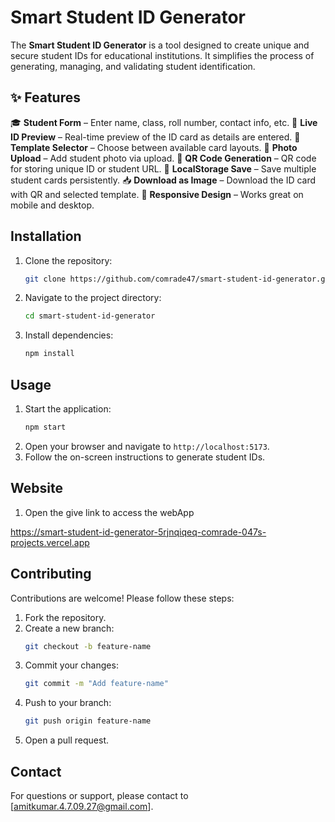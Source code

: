 # Smart Student ID Generator

The **Smart Student ID Generator** is a tool designed to create unique and secure student IDs for educational institutions. It simplifies the process of generating, managing, and validating student identification.

## ✨ Features

🎓 **Student Form** – Enter name, class, roll number, contact info, etc.
 🪪 **Live ID Preview** – Real-time preview of the ID card as details are entered.
 🎨 **Template Selector** – Choose between available card layouts.
 📸 **Photo Upload** – Add student photo via upload.
 📎 **QR Code Generation** – QR code for storing unique ID or student URL.
 💾 **LocalStorage Save** – Save multiple student cards persistently.
 📥 **Download as Image** – Download the ID card with QR and selected template.
 📱 **Responsive Design** – Works great on mobile and desktop.
## Installation

1. Clone the repository:
    ```bash
    git clone https://github.com/comrade47/smart-student-id-generator.git
    ```
2. Navigate to the project directory:
    ```bash
    cd smart-student-id-generator
    ```
3. Install dependencies:
    ```bash
    npm install
    ```

## Usage

1. Start the application:
    ```bash
    npm start
    ```
2. Open your browser and navigate to `http://localhost:5173`.
3. Follow the on-screen instructions to generate student IDs.

## Website 
1. Open the give link to access the webApp

https://smart-student-id-generator-5rjnqiqeq-comrade-047s-projects.vercel.app

## Contributing

Contributions are welcome! Please follow these steps:

1. Fork the repository.
2. Create a new branch:
    ```bash
    git checkout -b feature-name
    ```
3. Commit your changes:
    ```bash
    git commit -m "Add feature-name"
    ```
4. Push to your branch:
    ```bash
    git push origin feature-name
    ```
5. Open a pull request.



## Contact

For questions or support, please contact to [amitkumar.4.7.09.27@gmail.com].